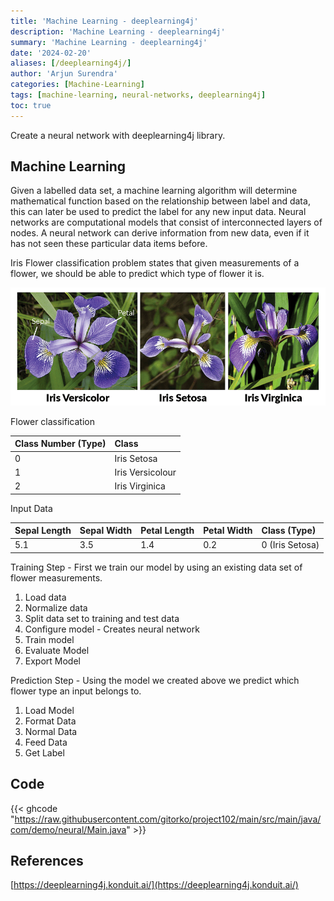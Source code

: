 ```yaml
---
title: 'Machine Learning - deeplearning4j'
description: 'Machine Learning - deeplearning4j'
summary: 'Machine Learning - deeplearning4j'
date: '2024-02-20'
aliases: [/deeplearning4j/]
author: 'Arjun Surendra'
categories: [Machine-Learning]
tags: [machine-learning, neural-networks, deeplearning4j]
toc: true
---
```


Create a neural network with deeplearning4j library.

## Machine Learning

Given a labelled data set, a machine learning algorithm will determine mathematical function based on the relationship between label and data, this can later be used to predict the label for any new input data.
Neural networks are computational models that consist of interconnected layers of nodes.
A neural network can derive information from new data, even if it has not seen these particular data items before.

Iris Flower classification problem states that given measurements of a flower, we should be able to predict which type of flower it is.

![](img01.png)

Flower classification

| Class Number (Type) | Class            |
|:--------------------|:-----------------|
| 0                   | Iris Setosa      |
| 1                   | Iris Versicolour |
| 2                   | Iris Virginica   |

Input Data

| Sepal Length | Sepal Width | Petal Length | Petal Width | Class (Type)    |
|:-------------|:------------|:-------------|:------------|:----------------|
| 5.1          | 3.5         | 1.4          | 0.2         | 0 (Iris Setosa) |

Training Step - First we train our model by using an existing data set of flower measurements.

1. Load data
2. Normalize data
3. Split data set to training and test data
4. Configure model - Creates neural network
5. Train model
6. Evaluate Model
7. Export Model

Prediction Step - Using the model we created above we predict which flower type an input belongs to.

1. Load Model
2. Format Data
3. Normal Data
4. Feed Data
5. Get Label

## Code

{{< ghcode "https://raw.githubusercontent.com/gitorko/project102/main/src/main/java/com/demo/neural/Main.java" >}}

## References

[https://deeplearning4j.konduit.ai/](https://deeplearning4j.konduit.ai/)